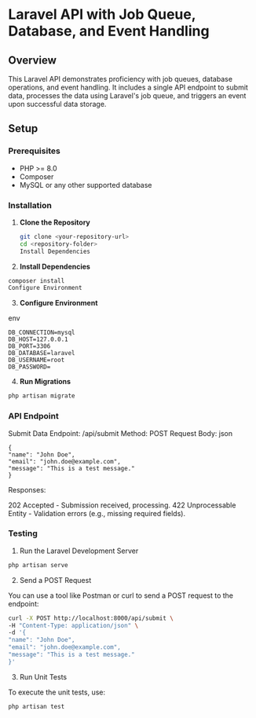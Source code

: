 # Laravel API with Job Queue, Database, and Event Handling

## Overview

This Laravel API demonstrates proficiency with job queues, database operations, and event handling. It includes a single API endpoint to submit data, processes the data using Laravel's job queue, and triggers an event upon successful data storage.

## Setup

### Prerequisites

-   PHP >= 8.0
-   Composer
-   MySQL or any other supported database

### Installation

1. **Clone the Repository**

    ```bash
    git clone <your-repository-url>
    cd <repository-folder>
    Install Dependencies
    ```

2. **Install Dependencies**

```bash
composer install
Configure Environment
```

3. **Configure Environment**

env

```
DB_CONNECTION=mysql
DB_HOST=127.0.0.1
DB_PORT=3306
DB_DATABASE=laravel
DB_USERNAME=root
DB_PASSWORD=
```

4. **Run Migrations**

```bash
php artisan migrate
```

### API Endpoint

Submit Data
Endpoint: /api/submit
Method: POST
Request Body:
json

```
{
"name": "John Doe",
"email": "john.doe@example.com",
"message": "This is a test message."
}
```

Responses:

202 Accepted - Submission received, processing.
422 Unprocessable Entity - Validation errors (e.g., missing required fields).

### Testing

1. Run the Laravel Development Server

```bash
php artisan serve
```

2. Send a POST Request

You can use a tool like Postman or curl to send a POST request to the endpoint:

```bash
curl -X POST http://localhost:8000/api/submit \
-H "Content-Type: application/json" \
-d '{
"name": "John Doe",
"email": "john.doe@example.com",
"message": "This is a test message."
}'
```

3.  Run Unit Tests

To execute the unit tests, use:

```bash
php artisan test
```
